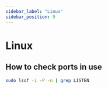 ```yaml
---
sidebar_label: "Linux"
sidebar_position: 9
---
```


# Linux

## How to check ports in use

```bash
sudo lsof -i -P -n | grep LISTEN
```